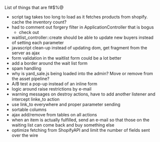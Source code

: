 List of things that are f#$%@

- script tag takes too long to load as it fetches products from shopify. cache the inventory count?
- had to comment out forgery filter in ApplicationController that is bogus
  - check out <input name="authenticity_token" value="<%= form_authenticity_token %>" type="hidden">
- waitlist_controller::create should be able to update new buyers instead of setting each parameter
- javascript clean-up instead of updating dom, get fragment from the server as ajax
- form validation in the waitlist form could be a lot better
- add a border around the wait list form
- spam handling
- why is yard_sale.js being loaded into the admin? Move or remove from the asset pipeline?
- A/B test a pop-up instead of an inline form
- logic around raise restrictions by e-mail
- warning messages on destroy actions, have to add another listener and intercept linke_to action
- use link_to everywhere and proper parameter sending
- sortable columns
- ajax add/remove from tables on all actions
- when an item is actually fulfilled, send an e-mail so that those on the waiting list can come back and buy something else
- optimize fetching from ShopifyAPI and limit the number of fields sent over the wire